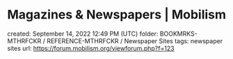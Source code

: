 # Magazines & Newspapers | Mobilism

created: September 14, 2022 12:49 PM (UTC)
folder: BOOKMRKS-MTHRFCKR / REFERENCE-MTHRFCKR / Newspaper Sites
tags: newspaper sites
url: https://forum.mobilism.org/viewforum.php?f=123